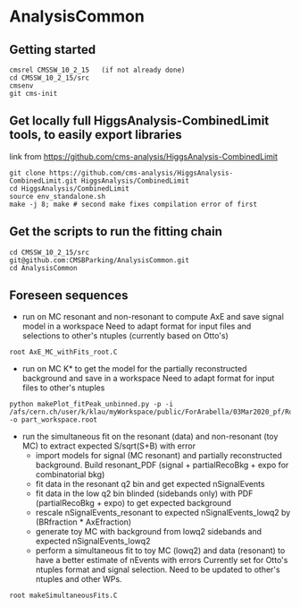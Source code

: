 # AnalysisCommon


## Getting started
```shell
cmsrel CMSSW_10_2_15   (if not already done)
cd CMSSW_10_2_15/src
cmsenv
git cms-init
```


## Get locally full HiggsAnalysis-CombinedLimit tools, to easily export libraries
link from https://github.com/cms-analysis/HiggsAnalysis-CombinedLimit
```shell
git clone https://github.com/cms-analysis/HiggsAnalysis-CombinedLimit.git HiggsAnalysis/CombinedLimit
cd HiggsAnalysis/CombinedLimit
source env_standalone.sh 
make -j 8; make # second make fixes compilation error of first
```


## Get the scripts to run the fitting chain
```shell
cd CMSSW_10_2_15/src
git@github.com:CMSBParking/AnalysisCommon.git
cd AnalysisCommon
```


## Foreseen sequences
* run on MC resonant and non-resonant to compute AxE and save signal model in a workspace
Need to adapt format for input files and selections to other's ntuples (currently based on Otto's)
```shell
root AxE_MC_withFits_root.C
```
* run on MC K* to get the model for the partially reconstructed background and save in a workspace
Need to adapt format for input files to other's ntuples
```shell
python makePlot_fitPeak_unbinned.py -p -i /afs/cern.ch/user/k/klau/myWorkspace/public/ForArabella/03Mar2020_pf/RootTree_2020Jan16_BdToKstarJpsi_ToKPiee_BToKEEAnalyzer_2020Feb18_fullq2_pf_isoPFMVADphiptImb_weighted_pauc02_mva.root -o part_workspace.root
```

* run the simultaneous fit on the resonant (data) and non-resonant (toy MC) to extract expected S/sqrt(S+B) with error
  - import models for signal (MC resonant) and partially reconstructed background. Build resonant_PDF (signal + partialRecoBkg + expo for combinatorial bkg)
  - fit data in the resonant q2 bin and get expected nSignalEvents
  - fit data in the low q2 bin blinded (sidebands only) with PDF (partialRecoBkg + expo) to get expected background
  - rescale nSignalEvents_resonant to expected nSignalEvents_lowq2 by (BRfraction * AxEfraction) 
  - generate toy MC with background from lowq2 sidebands and expected nSignalEvents_lowq2
  - perform a simultaneous fit to toy MC (lowq2) and data (resonant) to have a better estimate of nEvents with errors
Currently set for Otto's ntuples format and signal selection. Need to be updated to other's ntuples and other WPs.
```shell
root makeSimultaneousFits.C
```